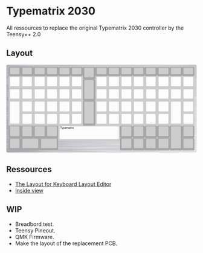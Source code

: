 # Typematrix 2030

All ressources to replace the original Typematrix 2030 controller by the Teensy++ 2.0

## Layout

![Layout](keyboard-layout.png)

## Ressources

- [The Layout for Keyboard Layout Editor](keyboard-layout.json)
- [Inside view](./inside/)

## WIP

- Breadbord test.
- Teensy Pineout.
- QMK Firmware.
- Make the layout of the replacement PCB.